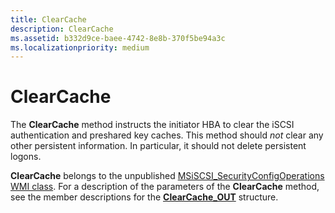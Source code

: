```yaml
---
title: ClearCache
description: ClearCache
ms.assetid: b332d9ce-baee-4742-8e8b-370f5be94a3c
ms.localizationpriority: medium
---
```


# ClearCache


The **ClearCache** method instructs the initiator HBA to clear the iSCSI authentication and preshared key caches. This method should *not* clear any other persistent information. In particular, it should not delete persistent logons.

**ClearCache** belongs to the unpublished [MSiSCSI\_SecurityConfigOperations WMI class](msiscsi-securityconfigoperations-wmi-class.md). For a description of the parameters of the **ClearCache** method, see the member descriptions for the [**ClearCache\_OUT**](https://msdn.microsoft.com/library/windows/hardware/ff552447) structure.

 

 





